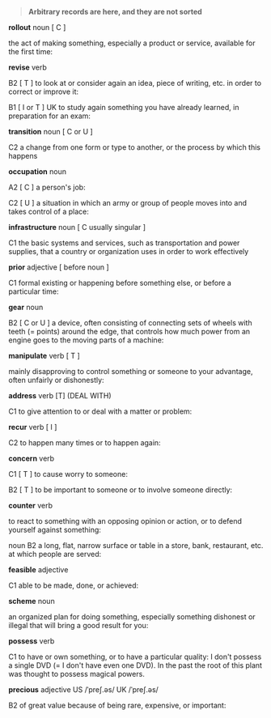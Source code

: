 
> **Arbitrary records are here, and they are not sorted**

**rollout**
noun [ C ]
 
the act of making something, especially a product or service, available for the first time:

**revise**
verb
 
B2 [ T ]
to look at or consider again an idea, piece of writing, etc. in order to correct or improve it:

B1 [ I or T ] UK
to study again something you have already learned, in preparation for an exam:

**transition**
noun [ C or U ]
 
C2
a change from one form or type to another, or the process by which this happens

**occupation**
noun
 
A2 [ C ]
a person's job:

C2 [ U ]
a situation in which an army or group of people moves into and takes control of a place:

**infrastructure**
noun [ C usually singular ]
 
C1
the basic systems and services, such as transportation and power supplies, that a country or organization uses in order to work effectively

**prior**
adjective [ before noun ]
 
C1 formal
existing or happening before something else, or before a particular time:

**gear**
noun
 
B2 [ C or U ]
a device, often consisting of connecting sets of wheels with teeth (= points) around the edge, that controls how much power from an engine goes to the moving parts of a machine:

**manipulate**
verb [ T ]
 
mainly disapproving
to control something or someone to your advantage, often unfairly or dishonestly:

**address** verb [T] (DEAL WITH)

C1
to give attention to or deal with a matter or problem:


**recur**
verb [ I ]
 
C2
to happen many times or to happen again:

**concern**
verb

C1 [ T ]
to cause worry to someone:

B2 [ T ]
to be important to someone or to involve someone directly:

**counter**
verb

to react to something with an opposing opinion or action, or to defend yourself against something:

noun
B2
a long, flat, narrow surface or table in a store, bank, restaurant, etc. at which people are served:

**feasible**
adjective

C1
able to be made, done, or achieved:

**scheme**
noun
 
an organized plan for doing something, especially something dishonest or illegal that will bring a good result for you:

**possess**
verb

C1
to have or own something, or to have a particular quality:
I don't possess a single DVD (= I don't have even one DVD). In the past the root of this plant was thought to possess magical powers.

**precious**
adjective
US  /ˈpreʃ.əs/ UK  /ˈpreʃ.əs/
 
B2
of great value because of being rare, expensive, or important: